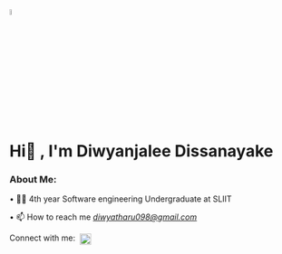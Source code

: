 <img src="https://raw.githubusercontent.com/7oSkaaa/7oSkaaa/main/Images/about_me.gif" width="5%" />
 
 # Hi👋 , I'm Diwyanjalee Dissanayake

### About Me:

•⁠  ⁠👨‍🎓 4th year Software engineering Undergraduate at SLIIT

•⁠  ⁠📫 How to reach me *diwyatharu098@gmail.com*

<p align="left">
Connect with me:&nbsp
<a href="www.linkedin.com/in/diwya-dissanayake" target="blank"><img align="center" src="https://raw.githubusercontent.com/rahuldkjain/github-profile-readme-generator/master/src/images/icons/Social/linked-in-alt.svg" alt="tharindu-sandaruwan" height="20" width="20" /></a>&nbsp;
